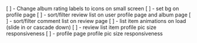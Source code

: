 [ ] - Change album rating labels to icons on small screen
[ ] - set bg on profile page
[ ] - sort/filter review list on user profile page and album page
[ ] - sort/filter comment list on review page
[ ] - list item animations on load (slide in or cascade down)
[ ] - review list item profile pic size responsiveness
[ ] - profile page profile pic size responsiveness
